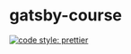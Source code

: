 # gatsby-course

[![code style: prettier](https://img.shields.io/badge/code_style-prettier-ff69b4.svg?style=flat-square)](https://github.com/prettier/prettier)
